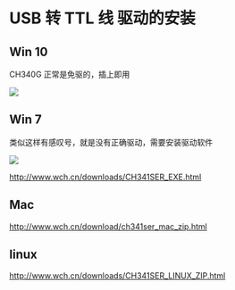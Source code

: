 # USB 转 TTL 线 驱动的安装







##  Win 10

CH340G 正常是免驱的，插上即用

![](http://pic.airijia.com/doc/20181125122630.png)



## Win 7

类似这样有感叹号，就是没有正确驱动，需要安装驱动软件


![](http://pic.airijia.com/doc/20181125122418.png)


http://www.wch.cn/downloads/CH341SER_EXE.html





## Mac

http://www.wch.cn/download/ch341ser_mac_zip.html


## linux

http://www.wch.cn/downloads/CH341SER_LINUX_ZIP.html
